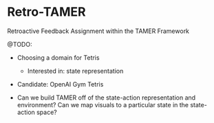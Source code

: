 # Retro-TAMER
Retroactive Feedback Assignment within the TAMER Framework

@TODO:
  - Choosing a domain for Tetris
    - Interested in: state representation
  - Candidate: OpenAI Gym Tetris
  
  - Can we build TAMER off of the state-action representation and environment? Can we map visuals to a particular state in the state-action space?
